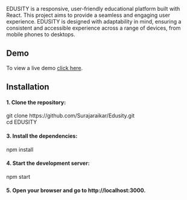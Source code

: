 EDUSITY is a responsive, user-friendly educational platform built with React. This project aims to provide a seamless and engaging user experience. EDUSITY is designed with adaptability in mind, ensuring a consistent and accessible experience across a range of devices, from mobile phones to desktops.

<h2>Demo</h2>
To view a live demo <a href="https://edusu.netlify.app/">click here</a>.

<h2>Installation</h2>

<h4>1. Clone the repository:</h4>
   git clone https://github.com/Surajaraikar/Edusity.git <br>
   cd EDUSITY
<h4>3. Install the dependencies:</h4>
   npm install
<h4>4. Start the development server:</h4>
   npm start
<h4>5. Open your browser and go to http://localhost:3000.</h4>
